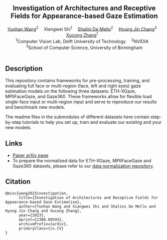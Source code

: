 
<div align="center">

<h2>Investigation of Architectures and Receptive Fields for Appearance-based Gaze Estimation</h2>

<div>
    <a href='https://yunhanwang1105.github.io/' target='_blank'>Yunhan Wang</a><sup>2</sup>&emsp;
    Xiangwei Shi</a><sup>1</sup>&emsp;
    <a href='https://research.nvidia.com/person/shalini-de-mello' target='_blank'>Shalini De  Mello</a><sup>2</sup>&emsp;
    <a href='https://hyungjinchang.wordpress.com/' target='_blank'>Hyung Jin Chang</a><sup>3</sup>&emsp;
    <a href='https://www.ccmitss.com/zhang' target='_blank'>Xucong Zhang</a><sup>1</sup>&emsp;
</div>

<div>
    <sup>1</sup>Computer Vision Lab, Delft University of Technology&emsp;
    <sup>2</sup>NVIDIA&emsp; <br>
    <sup>3</sup>School of Computer Science, University of Birmingham
</div>

</div>

<br/>

## Description
This repository contains frameworks for pre-processing, training, and evaluating full face or multi-region (face, left and right eyes) gaze estimation models on the following three datasets: ETH-XGaze, MPIIFaceGaze, and Gaze360. These frameworks allow for flexible load single-face input or multi-region input and serve to reproduce our results and benchmark new models.

The readme files in the submodules of different datasets here contain step-by-step tutorials to help you set up, train and evaluate our existing and your new models. 

## Links
- [Paper arXiv page](https://arxiv.org/abs/2308.09593)
- To prepare the normalized data for ETH-XGaze, MPIIFaceGaze and Gaze360 datasets, please refer to our [data normalization repository](https://github.com/X-Shi/Data-Normalization-Gaze-Estimation).

## Citation
```
@misc{wang2023investigation,
      title={Investigation of Architectures and Receptive Fields for Appearance-based Gaze Estimation}, 
      author={Yunhan Wang and Xiangwei Shi and Shalini De Mello and Hyung Jin Chang and Xucong Zhang},
      year={2023},
      eprint={2308.09593},
      archivePrefix={arXiv},
      primaryClass={cs.CV}
}
```
